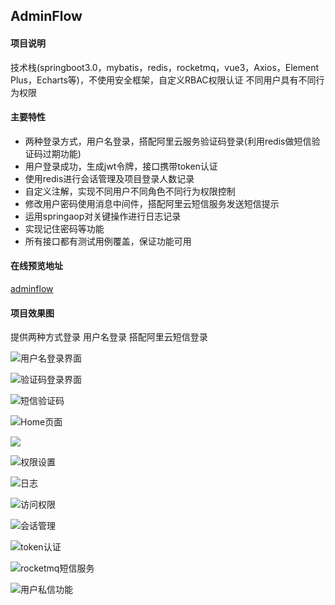 ## AdminFlow

#### 项目说明

技术栈(springboot3.0，mybatis，redis，rocketmq，vue3，Axios，Element Plus，Echarts等)，不使用安全框架，自定义RBAC权限认证
不同用户具有不同行为权限
#### 主要特性

- 两种登录方式，用户名登录，搭配阿里云服务验证码登录(利用redis做短信验证码过期功能)
- 用户登录成功，生成jwt令牌，接口携带token认证
- 使用redis进行会话管理及项目登录人数记录
- 自定义注解，实现不同用户不同角色不同行为权限控制
- 修改用户密码使用消息中间件，搭配阿里云短信服务发送短信提示
- 运用springaop对关键操作进行日志记录
- 实现记住密码等功能
- 所有接口都有测试用例覆盖，保证功能可用
#### 在线预览地址
[adminflow](http://121.40.93.139:8087/static/index.html)

#### 项目效果图

提供两种方式登录 用户名登录 搭配阿里云短信登录

![用户名登录界面](./photo.pic/1.png)

![验证码登录界面](./photo.pic/10.png)

![短信验证码](./photo/11700821522_.pic.jpg)

![Home页面](./photo.pic/2.png)

![](./photo.pic/5.png)

![权限设置](./photo.pic/4.png)

![日志](./photo.pic/3.png)

![访问权限](./photo.pic/9.png)

![会话管理](./photo.pic/6.jpg)

![token认证](./photo.pic/7.png)

![rocketmq短信服务](./photo.pic/8.jpg)

![用户私信功能](./photo.pic/11.jpg)
